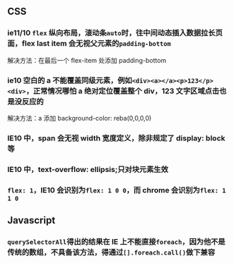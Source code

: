 ## CSS

### ie11/10 `flex` 纵向布局，滚动条`auto`时，往中间动态插入数据拉长页面，flex last item 会无视父元素的`padding-bottom`

解决方法：在最后一个 flex-item 处添加 padding-bottom

### ie10 空白的 a 不能覆盖同级元素，例如`<div><a></a><p>123</p><div>`，正常情况哪怕 a 绝对定位覆盖整个 div，123 文字区域点击也是没反应的

解决方法：a 添加 background-color: reba(0,0,0,0)

### IE10 中，span 会无视 width 宽度定义，除非规定了 display: block 等

### IE10 中，text-overflow: ellipsis;只对块元素生效

### `flex: 1`，IE10 会识别为`flex: 1 0 0`，而 chrome 会识别为`flex: 1 1 0`

## Javascript

### `querySelectorAll`得出的结果在 IE 上不能直接`foreach`，因为他不是传统的数组，不具备该方法，得通过`[].foreach.call()`做下兼容
